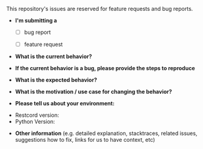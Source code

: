 This repository's issues are reserved for feature requests and bug reports.

* **I'm submitting a**
  - [ ] bug report
  - [ ] feature request


* **What is the current behavior?**



* **If the current behavior is a bug, please provide the steps to reproduce**



* **What is the expected behavior?**



* **What is the motivation / use case for changing the behavior?**



* **Please tell us about your environment:**

- Restcord version: 
- Python Version:


* **Other information** (e.g. detailed explanation, stacktraces, related issues, suggestions how to fix, links for us to have context, etc)
